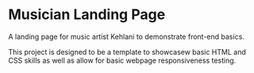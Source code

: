 ﻿# Musician Landing Page

A landing page for music artist Kehlani to demonstrate front-end basics.  
  
  This project is designed to be a template to showcasew basic HTML and CSS skills as well as allow for basic webpage responsiveness testing.
